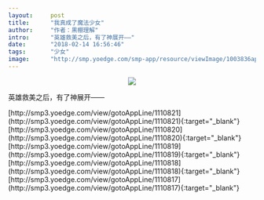 ```yaml
---
layout:     post
title:      "我真成了魔法少女"
author:     "作者：黒棚理解"
intro:      "英雄救美之后，有了神展开——"
date:       "2018-02-14 16:56:46"
tags:       "少女"
image:      "http://smp.yoedge.com/smp-app/resource/viewImage/1003836appline.png"
---
```

<div style="text-align: center">
<p><img src="http://smp.yoedge.com/smp-app/resource/viewImage/1003836appline.png"/></p>
</div>
<p class="post-meta">
<span>英雄救美之后，有了神展开——</span>
</p>
[http://smp3.yoedge.com/view/gotoAppLine/1110821](http://smp3.yoedge.com/view/gotoAppLine/1110821){:target="_blank"}
[http://smp3.yoedge.com/view/gotoAppLine/1110820](http://smp3.yoedge.com/view/gotoAppLine/1110820){:target="_blank"}
[http://smp3.yoedge.com/view/gotoAppLine/1110819](http://smp3.yoedge.com/view/gotoAppLine/1110819){:target="_blank"}
[http://smp3.yoedge.com/view/gotoAppLine/1110818](http://smp3.yoedge.com/view/gotoAppLine/1110818){:target="_blank"}
[http://smp3.yoedge.com/view/gotoAppLine/1110817](http://smp3.yoedge.com/view/gotoAppLine/1110817){:target="_blank"}


